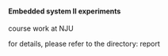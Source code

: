 #### Embedded system II experiments

course work at NJU

for details, please refer to the directory: report